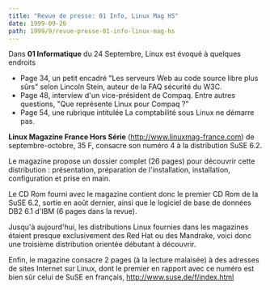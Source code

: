 ```yaml
---
title: "Revue de presse: 01 Info, Linux Mag HS"
date: 1999-09-26
path: 1999/9/revue-presse-01-info-linux-mag-hs
---
```


<P>Dans <B>01 Informatique</B>
du 24 Septembre, Linux est évoqué à quelques endroits</P>

<UL>

<LI>Page 34, un petit encadré "Les serveurs Web au code source
libre plus sûrs" selon Lincoln Stein, auteur de la FAQ
sécurité du W3C.
<LI>Page 48, interview d'un vice-président de Compaq. Entre
autres questions, "Que représente Linux pour Compaq ?"
<LI>Page 54, une rubrique intitulée La comptabilité sous
Linux ne démarre pas.
</UL>

<P><B>Linux Magazine France Hors Série</B> (<A HREF="http://www.linuxmag-france.com">http://www.linuxmag-france.com</A>) de
septembre-octobre, 35 F, consacre son numéro 4 à la distribution SuSE
6.2.</P>

<P>Le magazine propose un dossier complet (26 pages) pour découvrir cette
distribution : présentation, préparation de l'installation,
installation, configuration et prise en main.</P>

<P>Le CD Rom fourni avec le magazine contient donc le premier CD Rom de la
SuSE 6.2, sortie en août dernier, ainsi que le logiciel de base de
données DB2 6.1 d'IBM (6 pages dans la revue).</P>

<P>Jusqu'à aujourd'hui, les distributions Linux fournies dans les magazines
étaient presque exclusivement des Red Hat ou des Mandrake, voici donc
une troisième distribution orientée débutant à découvrir.</P>

<P>Enfin, le magazine consacre 2 pages (à la lecture malaisée) à des
adresses de sites Internet sur Linux, dont le premier en rapport avec ce
numéro est bien sûr celui de SuSE en français,
<A HREF="http://www.suse.de/f/index.html">http://www.suse.de/f/index.html</A></P>


